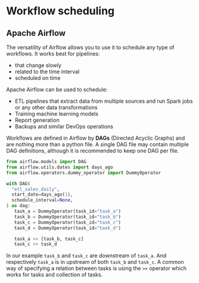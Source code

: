 
# Workflow scheduling


## Apache Airflow

The versatility of Airflow allows you to use it to schedule any type of workflows. It works best for pipelines:

- that change slowly
- related to the time interval
- scheduled on time

Apache Airflow can be used to schedule:

- ETL pipelines that extract data from multiple sources and run Spark jobs or any other data transformations
- Training machine learning models
- Report generation
- Backups and similar DevOps operations

Workflows are defined in Airflow by **DAGs** (Directed Acyclic Graphs) and are nothing more than a python file. A single DAG file may contain multiple DAG definitions, although it is recommended to keep one DAG per file.

```python
from airflow.models import DAG
from airflow.utils.dates import days_ago
from airflow.operators.dummy_operator import DummyOperator

with DAG(
  "etl_sales_daily",
  start_date=days_ago(1),
  schedule_interval=None,
) as dag:
   task_a = DummyOperator(task_id="task_a")
   task_b = DummyOperator(task_id="task_b")
   task_c = DummyOperator(task_id="task_c")
   task_d = DummyOperator(task_id="task_d")

   task_a >> [task_b, task_c]
   task_c >> task_d
```

In our example `task_b` and `task_c` are downstream of `task_a`. And respectively `task_a` is in upstream of both `task_b` and `task_c`. A common way of specifying a relation between tasks is using the `>>` operator which works for tasks and collection of tasks.